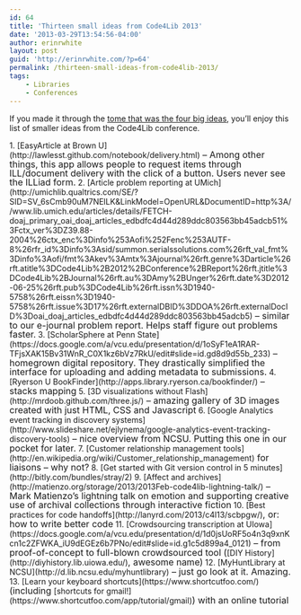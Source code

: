 ```yaml
---
id: 64
title: 'Thirteen small ideas from Code4Lib 2013'
date: '2013-03-29T13:54:56-04:00'
author: erinrwhite
layout: post
guid: 'http://erinrwhite.com/?p=64'
permalink: /thirteen-small-ideas-from-code4lib-2013/
tags:
    - Libraries
    - Conferences
---
```


If you made it through the [tome that was the four big ideas]({{site.baseurl}}fou-things-that-inspired-me-at-code4lib-2013/), you’ll enjoy this list of smaller ideas from the Code4Lib conference.

<div>1. [EasyArticle at Brown U](http://lawlesst.github.com/notebook/delivery.html)<span style="font-size: 1rem; line-height: 1;"> – Among other things, this app allows people to request items through ILL/document delivery with the click of a button. Users never see the ILLiad form.</span>
2. [Article problem reporting at UMich](http://umichlib.qualtrics.com/SE/?SID=SV_6sCmb90uM7NElLK&LinkModel=OpenURL&DocumentID=http%3A//www.lib.umich.edu/articles/details/FETCH-doaj_primary_oai_doaj_articles_edbdfc4d44d289ddc803563bb45adcb51%3Fctx_ver%3DZ39.88-2004%26ctx_enc%3Dinfo%253Aofi%252Fenc%253AUTF-8%26rfr_id%3Dinfo%3Asid/summon.serialssolutions.com%26rft_val_fmt%3Dinfo%3Aofi/fmt%3Akev%3Amtx%3Ajournal%26rft.genre%3Darticle%26rft.atitle%3DCode4Lib%2B2012%2BConference%2BReport%26rft.jtitle%3DCode4Lib%2BJournal%26rft.au%3DAmy%2BUnger%26rft.date%3D2012-06-25%26rft.pub%3DCode4Lib%26rft.issn%3D1940-5758%26rft.eissn%3D1940-5758%26rft.issue%3D17%26rft.externalDBID%3DDOA%26rft.externalDocID%3Doai_doaj_articles_edbdfc4d44d289ddc803563bb45adcb5)<span style="font-size: 1rem; line-height: 1;"> – similar to our e-journal problem report. Helps staff figure out problems faster.</span>
3. [ScholarSphere at Penn State](https://docs.google.com/a/vcu.edu/presentation/d/1oSyF1eA1RAR-TFjsXAK15Bv31WnR_C0X1kz6bVz7RkU/edit#slide=id.gd8d9d55b_233)<span style="font-size: 1rem; line-height: 1;"> – homegrown digital repository. They drastically simplified the interface for uploading and adding metadata to submissions.</span>
4. [Ryerson U BookFinder](http://apps.library.ryerson.ca/bookfinder/)<span style="font-size: 1rem; line-height: 1;"> – stacks mapping</span>
5. [3D visualizations without Flash](http://mrdoob.github.com/three.js/)<span style="font-size: 1rem; line-height: 1;"> – amazing gallery of 3D images created with just HTML, CSS and Javascript</span>
6. [Google Analytics event tracking in discovery systems](http://www.slideshare.net/ejlynema/google-analytics-event-tracking-discovery-tools)<span style="font-size: 1rem; line-height: 1;"> – nice overview from NCSU. Putting this one in our pocket for later.</span>
7. [Customer relationship management tools](http://en.wikipedia.org/wiki/Customer_relationship_management)<span style="font-size: 1rem; line-height: 1;"> for liaisons – why not?</span>
8. [Get started with Git version control in 5 minutes](http://bitly.com/bundles/stray/2)
9. [Affect and archives](http://matienzo.org/storage/2013/2013Feb-code4lib-lightning-talk/)<span style="font-size: 1rem; line-height: 1;"> – Mark Matienzo’s lightning talk on emotion and supporting creative use of archival collections through interactive fiction</span>
10. [Best practices for code handoffs](http://lanyrd.com/2013/c4l13/scbpgw/)<span style="font-size: 1rem; line-height: 1;">, or: how to write better code</span>
11. [Crowdsourcing transcription at UIowa](https://docs.google.com/a/vcu.edu/presentation/d/1d0jsUoRF5o4n3q9xnKcn1c2ZFWKA_iU9dEGEz6b7PNo/edit#slide=id.g1c5d899a4_0121)<span style="font-size: 1rem; line-height: 1;"> – from proof-of-concept to full-blown crowdsourced tool (</span>[DIY History](http://diyhistory.lib.uiowa.edu/)<span style="font-size: 1rem; line-height: 1;">, awesome name)</span>
12. [MyHuntLibrary at NCSU](http://d.lib.ncsu.edu/myhuntlibrary)<span style="font-size: 1rem; line-height: 1;"> – just go look at it. Amazing.</span>
13. [Learn your keyboard shortcuts](https://www.shortcutfoo.com/)<span style="font-size: 1rem; line-height: 1;"> (including </span>[shortcuts for gmail!](https://www.shortcutfoo.com/app/tutorial/gmail)<span style="font-size: 1rem; line-height: 1;">) with an online tutorial</span>

</div>